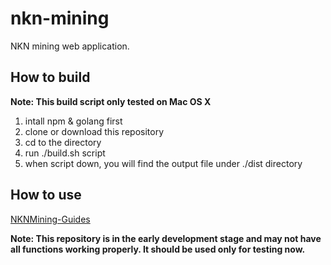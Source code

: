 # nkn-mining

NKN mining web application.

## How to build
**Note: This build script only tested on Mac OS X**
1. intall npm & golang first
2. clone or download this repository
3. cd to the directory
4. run ./build.sh script
5. when script down, you will find the output file under ./dist directory

## How to use
[NKNMining-Guides](https://github.com/nknorg/nkn-mining/releases/download/v0.0.1/NKNMining-Guides.pptx)

**Note: This repository is in the early development stage and may not have all
functions working properly. It should be used only for testing now.**
